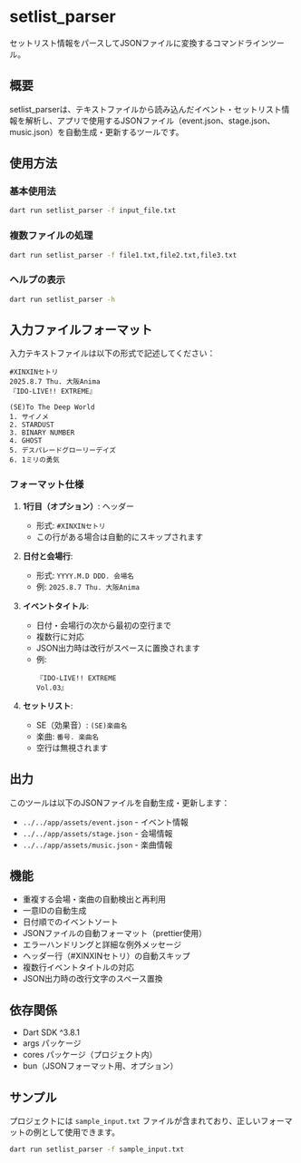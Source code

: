 # setlist_parser

セットリスト情報をパースしてJSONファイルに変換するコマンドラインツール。

## 概要

setlist_parserは、テキストファイルから読み込んだイベント・セットリスト情報を解析し、アプリで使用するJSONファイル（event.json、stage.json、music.json）を自動生成・更新するツールです。

## 使用方法

### 基本使用法

```bash
dart run setlist_parser -f input_file.txt
```

### 複数ファイルの処理

```bash
dart run setlist_parser -f file1.txt,file2.txt,file3.txt
```

### ヘルプの表示

```bash
dart run setlist_parser -h
```

## 入力ファイルフォーマット

入力テキストファイルは以下の形式で記述してください：

```
#XINXINセトリ
2025.8.7 Thu. 大阪Anima
『IDO-LIVE!! EXTREME』

(SE)To The Deep World
1. サイノメ
2. STARDUST
3. BINARY NUMBER
4. GHOST
5. デスパレードグローリーデイズ
6. 1ミリの勇気
```

### フォーマット仕様

1. **1行目（オプション）**: ヘッダー
   - 形式: `#XINXINセトリ`
   - この行がある場合は自動的にスキップされます

2. **日付と会場行**:
   - 形式: `YYYY.M.D DDD. 会場名`
   - 例: `2025.8.7 Thu. 大阪Anima`

3. **イベントタイトル**:
   - 日付・会場行の次から最初の空行まで
   - 複数行に対応
   - JSON出力時は改行がスペースに置換されます
   - 例:
     ```
     『IDO-LIVE!! EXTREME
     Vol.03』
     ```

4. **セットリスト**:
   - SE（効果音）: `(SE)楽曲名`
   - 楽曲: `番号. 楽曲名`
   - 空行は無視されます

## 出力

このツールは以下のJSONファイルを自動生成・更新します：

- `../../app/assets/event.json` - イベント情報
- `../../app/assets/stage.json` - 会場情報
- `../../app/assets/music.json` - 楽曲情報

## 機能

- 重複する会場・楽曲の自動検出と再利用
- 一意IDの自動生成
- 日付順でのイベントソート
- JSONファイルの自動フォーマット（prettier使用）
- エラーハンドリングと詳細な例外メッセージ
- ヘッダー行（#XINXINセトリ）の自動スキップ
- 複数行イベントタイトルの対応
- JSON出力時の改行文字のスペース置換

## 依存関係

- Dart SDK ^3.8.1
- args パッケージ
- cores パッケージ（プロジェクト内）
- bun（JSONフォーマット用、オプション）

## サンプル

プロジェクトには `sample_input.txt` ファイルが含まれており、正しいフォーマットの例として使用できます。

```bash
dart run setlist_parser -f sample_input.txt
```

